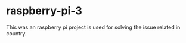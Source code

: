 # raspberry-pi-3
This was an raspberry pi project is used for solving the issue related in country.

